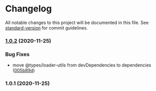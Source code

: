 # Changelog

All notable changes to this project will be documented in this file. See [standard-version](https://github.com/conventional-changelog/standard-version) for commit guidelines.

### [1.0.2](https://github.com/Calvin-LL/webpack-loader-util/compare/v1.0.1...v1.0.2) (2020-11-25)


### Bug Fixes

* move @types/loader-utils from devDependencies to dependencies ([005b89d](https://github.com/Calvin-LL/webpack-loader-util/commit/005b89d5447ad90757fce5fa8311eb4a22904198))

### 1.0.1 (2020-11-25)
